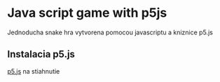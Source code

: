 # Java script game with p5js

Jednoducha snake hra vytvorena pomocou javascriptu a kniznice p5.js

## Instalacia p5.js

 [p5.js](https://p5js.org/) na stiahnutie

